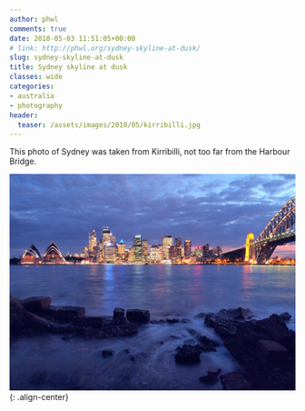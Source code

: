 ```yaml
---
author: phwl
comments: true
date: 2010-05-03 11:51:05+00:00
# link: http://phwl.org/sydney-skyline-at-dusk/
slug: sydney-skyline-at-dusk
title: Sydney skyline at dusk
classes: wide
categories:
- australia
- photography
header:
  teaser: /assets/images/2010/05/kirribilli.jpg
---
```


This photo of Sydney was taken from Kirribilli, not too far from the Harbour Bridge.

![](/assets/images/2010/05/kirribilli.jpg){: .align-center}
